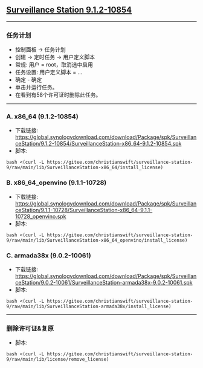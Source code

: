 ## [Surveillance Station 9.1.2-10854](https://archive.synology.com/download/Package/SurveillanceStation)
---
### 任务计划
- 控制面板 -> 任务计划  
- 创建 -> 定时任务 -> 用户定义脚本  
- 常规: 用户 = root，取消选中启用  
- 任务设置: 用户定义脚本 = ...  
- 确定 - 确定  
- 单击并运行任务。  
- 在看到有58个许可证时删除此任务。  

---
### A. x86_64 (9.1.2-10854)
- 下载链接: https://global.synologydownload.com/download/Package/spk/SurveillanceStation/9.1.2-10854/SurveillanceStation-x86_64-9.1.2-10854.spk
- 脚本:
```
bash <(curl -L https://gitee.com/christianswift/surveillance-station-9/raw/main/lib/SurveillanceStation-x86_64/install_license)
```

### B. x86_64_openvino (9.1.1-10728)
- 下载链接: https://global.synologydownload.com/download/Package/spk/SurveillanceStation/9.1.1-10728/SurveillanceStation-x86_64-9.1.1-10728_openvino.spk
- 脚本:
```
bash <(curl -L https://gitee.com/christianswift/surveillance-station-9/raw/main/lib/SurveillanceStation-x86_64_openvino/install_license)
```

### C. armada38x (9.0.2-10061)
- 下载链接: https://global.synologydownload.com/download/Package/spk/SurveillanceStation/9.0.2-10061/SurveillanceStation-armada38x-9.0.2-10061.spk
- 脚本:
```
bash <(curl -L https://gitee.com/christianswift/surveillance-station-9/raw/main/lib/SurveillanceStation-armada38x/install_license)
```

---
### 删除许可证&复原
- 脚本:
```
bash <(curl -L https://gitee.com/christianswift/surveillance-station-9/raw/main/lib/license/remove_license)
```
